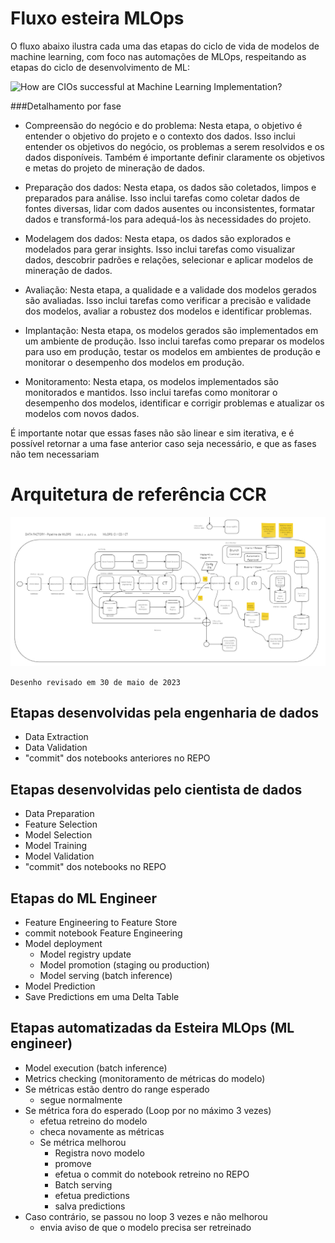 # Fluxo esteira MLOps 

O fluxo abaixo ilustra cada uma das etapas do ciclo de vida de modelos de machine learning, com foco nas automações de MLOps, respeitando as etapas do ciclo de desenvolvimento de ML:




<IMG  src="https://www.saviantconsulting.com/images/blog/machine-learning-development-lifecycle.jpg"  alt="How are CIOs successful at Machine Learning Implementation?"/>


###Detalhamento por fase

- Compreensão do negócio e do problema: Nesta etapa, o objetivo é entender o objetivo do projeto e o contexto dos dados. Isso inclui entender os objetivos do negócio, os problemas a serem resolvidos e os dados disponíveis. Também é importante definir claramente os objetivos e metas do projeto de mineração de dados.

- Preparação dos dados: Nesta etapa, os dados são coletados, limpos e preparados para análise. Isso inclui tarefas como coletar dados de fontes diversas, lidar com dados ausentes ou inconsistentes, formatar dados e transformá-los para adequá-los às necessidades do projeto.

- Modelagem dos dados: Nesta etapa, os dados são explorados e modelados para gerar insights. Isso inclui tarefas como visualizar dados, descobrir padrões e relações, selecionar e aplicar modelos de mineração de dados.

- Avaliação: Nesta etapa, a qualidade e a validade dos modelos gerados são avaliadas. Isso inclui tarefas como verificar a precisão e validade dos modelos, avaliar a robustez dos modelos e identificar problemas.

- Implantação: Nesta etapa, os modelos gerados são implementados em um ambiente de produção. Isso inclui tarefas como preparar os modelos para uso em produção, testar os modelos em ambientes de produção e monitorar o desempenho dos modelos em produção.

- Monitoramento: Nesta etapa, os modelos implementados são monitorados e mantidos. Isso inclui tarefas como monitorar o desempenho dos modelos, identificar e corrigir problemas e atualizar os modelos com novos dados.

É importante notar que essas fases não são linear e sim iterativa, e é possível retornar a uma fase anterior caso seja necessário, e que as fases não tem necessariam


# Arquitetura de referência CCR


![MicrosoftTeams-image (3).png](/.attachments/MicrosoftTeams-image%20(3)-9a195695-bfb6-4ead-ad40-61b58297108d.png)


`Desenho revisado em 30 de maio de 2023`

## Etapas desenvolvidas pela engenharia de dados

- Data Extraction
- Data Validation
- "commit" dos notebooks anteriores no REPO

## Etapas desenvolvidas pelo cientista de dados
- Data Preparation
- Feature Selection
- Model Selection
- Model Training
- Model Validation
- "commit" dos notebooks no REPO

## Etapas do ML Engineer
- Feature Engineering to Feature Store
- commit notebook Feature Engineering
- Model deployment
  - Model registry update
  - Model promotion (staging ou production)
  - Model serving (batch inference)
- Model Prediction
- Save Predictions em uma Delta Table

## Etapas automatizadas da Esteira MLOps (ML engineer)
- Model execution (batch inference)
- Metrics checking (monitoramento de métricas do modelo)
- Se métricas estão dentro do range esperado
  - segue normalmente
- Se métrica fora do esperado (Loop por no máximo 3 vezes)
  - efetua retreino do modelo
  - checa novamente as métricas
  - Se métrica melhorou
    - Registra novo modelo
    - promove 
    - efetua o commit do notebook retreino no REPO
    - Batch serving
    - efetua predictions
    - salva predictions    
- Caso contrário, se passou no loop 3 vezes e não melhorou
    - envia aviso de que o modelo precisa ser retreinado  
